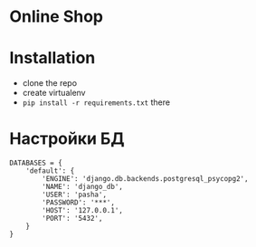 # Online Shop

# Installation
* clone the repo
* create virtualenv
* `pip install -r requirements.txt` there


# Настройки БД
```
DATABASES = { 
    'default': {
        'ENGINE': 'django.db.backends.postgresql_psycopg2', 
        'NAME': 'django_db', 
        'USER': 'pasha', 
        'PASSWORD': '***', 
        'HOST': '127.0.0.1', 
        'PORT': '5432',
    } 
} 
```
